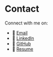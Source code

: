 <!-- 
id: contact
style: "display: none;"
-->

# Contact

Connect with me on:

- 📧 [Email](mailto:emansarahafi@gmail.com)
- 💼 [LinkedIn](https://www.linkedin.com/in/emansarahafi/)
- 🐙 [GitHub](https://github.com/emansarahafi/)
- 📄 [Resume](link-to-your-resume.pdf)
